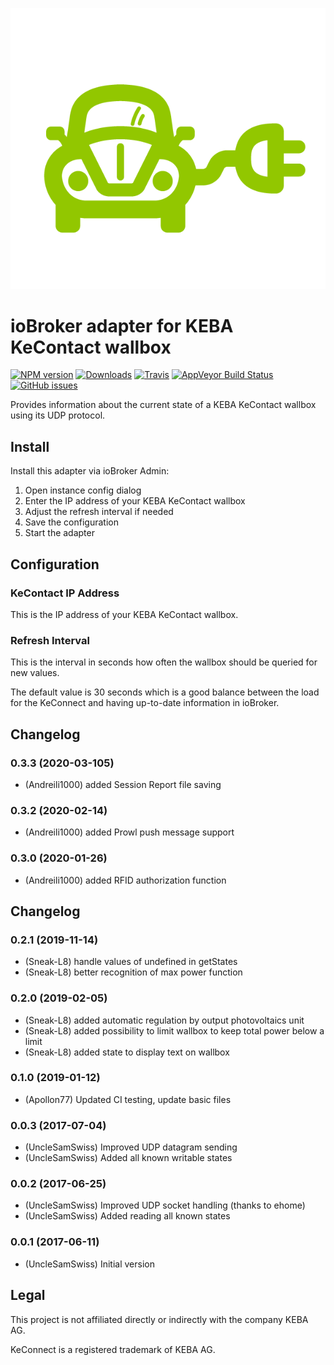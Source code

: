 ![Adapter Logo](admin/charger.png)

# ioBroker adapter for KEBA KeContact wallbox

[![NPM version](http://img.shields.io/npm/v/iobroker.kecontact.svg)](https://www.npmjs.com/package/iobroker.kecontact) [![Downloads](https://img.shields.io/npm/dm/iobroker.kecontact.svg)](https://www.npmjs.com/package/iobroker.kecontact) [![Travis](https://img.shields.io/travis/UncleSamSwiss/ioBroker.kecontact.svg)](https://travis-ci.org/UncleSamSwiss/ioBroker.kecontact/) [![AppVeyor Build Status](https://img.shields.io/appveyor/ci/UncleSamSwiss/iobroker-kecontact-fxdvr.svg)](https://ci.appveyor.com/project/UncleSamSwiss/iobroker-kecontact-fxdvr) [![GitHub issues](https://img.shields.io/github/issues/UncleSamSwiss/ioBroker.kecontact.svg)](https://github.com/UncleSamSwiss/ioBroker.kecontact/issues)

Provides information about the current state of a KEBA KeContact wallbox using its UDP protocol.

## Install

Install this adapter via ioBroker Admin:
1. Open instance config dialog
2. Enter the IP address of your KEBA KeContact wallbox
3. Adjust the refresh interval if needed
4. Save the configuration
5. Start the adapter

## Configuration

### KeContact IP Address

This is the IP address of your KEBA KeContact wallbox.

### Refresh Interval

This is the interval in seconds how often the wallbox should be queried for new values.

The default value is 30 seconds which is a good balance between the load for the KeConnect and having up-to-date information in ioBroker.

## Changelog

### 0.3.3 (2020-03-105)
* (Andreili1000) added Session Report file saving

### 0.3.2 (2020-02-14)
* (Andreili1000) added Prowl push message support

### 0.3.0 (2020-01-26)
* (Andreili1000) added RFID authorization function

## Changelog
### 0.2.1 (2019-11-14)
* (Sneak-L8) handle values of undefined in getStates
* (Sneak-L8) better recognition of max power function

### 0.2.0 (2019-02-05)
* (Sneak-L8) added automatic regulation by output photovoltaics unit
* (Sneak-L8) added possibility to limit wallbox to keep total power below a limit
* (Sneak-L8) added state to display text on wallbox

### 0.1.0 (2019-01-12)
* (Apollon77) Updated CI testing, update basic files

### 0.0.3 (2017-07-04)
* (UncleSamSwiss) Improved UDP datagram sending
* (UncleSamSwiss) Added all known writable states

### 0.0.2 (2017-06-25)
* (UncleSamSwiss) Improved UDP socket handling (thanks to ehome)
* (UncleSamSwiss) Added reading all known states

### 0.0.1 (2017-06-11)
* (UncleSamSwiss) Initial version

## Legal

This project is not affiliated directly or indirectly with the company KEBA AG.

KeConnect is a registered trademark of KEBA AG.
